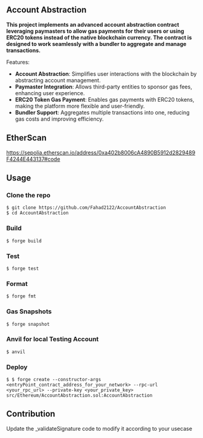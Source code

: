 ## Account Abstraction

**This project implements an advanced account abstraction contract leveraging paymasters to allow gas payments for their users or using ERC20 tokens instead of the native blockchain currency. The contract is designed to work seamlessly with a bundler to aggregate and manage transactions.**

Features:

-   **Account Abstraction**: Simplifies user interactions with the blockchain by abstracting account management.
-   **Paymaster Integration**: Allows third-party entities to sponsor gas fees, enhancing user experience.
-   **ERC20 Token Gas Payment**: Enables gas payments with ERC20 tokens, making the platform more flexible and user-friendly.
-   **Bundler Support**: Aggregates multiple transactions into one, reducing gas costs and improving efficiency.

## EtherScan

https://sepolia.etherscan.io/address/0xa402b8006cA4890B5912d2829489F4244E443137#code

## Usage

### Clone the repo

```shell
$ git clone https://github.com/Fahad2122/AccountAbstraction
$ cd AccountAbstraction
```

### Build

```shell
$ forge build
```

### Test

```shell
$ forge test
```

### Format

```shell
$ forge fmt
```

### Gas Snapshots

```shell
$ forge snapshot
```

### Anvil for local Testing Account

```shell
$ anvil
```

### Deploy

```shell
$ $ forge create --constructor-args <entryPoint_contract_address_for_your_network> --rpc-url <your_rpc_url> --private-key <your_private_key> src/Ethereum/AccountAbstraction.sol:AccountAbstraction
```

## Contribution

Update the _validateSignature code to modify it according to your usecase
